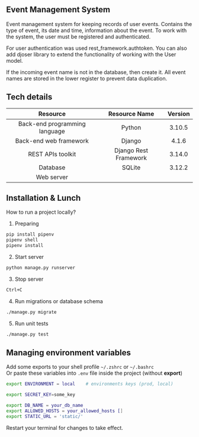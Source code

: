 ## Event Management System 

Event management system for keeping records of user events. Contains the type of event, its date and time, information about the event. To work with the system, the user must be registered and authenticated.

For user authentication was used rest_framework.authtoken. You can also add djoser library to extend the functionality of working with the User model.

If the incoming event name is not in the database, then create it. All event names are stored in the lower register to prevent data duplication.

## Tech details

|**Resource**|**Resource Name**|**Version**|
| :-: | :-: | :-: | 
|Back-end programming language|Python|3.10.5|
|Back-end web framework|Django|4.1.6|
|REST APIs toolkit|Django Rest Framework|3.14.0|
|Database|SQLite|3.12.2|
|Web server|||

## Installation & Lunch

How to run a project locally?

1. Preparing

```sh
pip install pipenv
pipenv shell
pipenv install
```

2. Start server

```sh
python manage.py runserver
```

3. Stop server

```sh
Ctrl+C
```

4. Run migrations or database schema 
```sh
./manage.py migrate
```
5. Run unit tests 

```sh
./manage.py test
```

## Managing environment variables

Add some exports to your shell profile `~/.zshrc` or `~/.bashrc`<br>
Or paste these variables into `.env` file inside the project (without **export**)

```sh
export ENVIRONMENT = local    # environments keys (prod, local)

export SECRET_KEY=some_key

export DB_NAME = your_db_name
export ALLOWED_HOSTS = your_allowed_hosts []
export STATIC_URL = 'static/'
```

Restart your terminal for changes to take effect.
